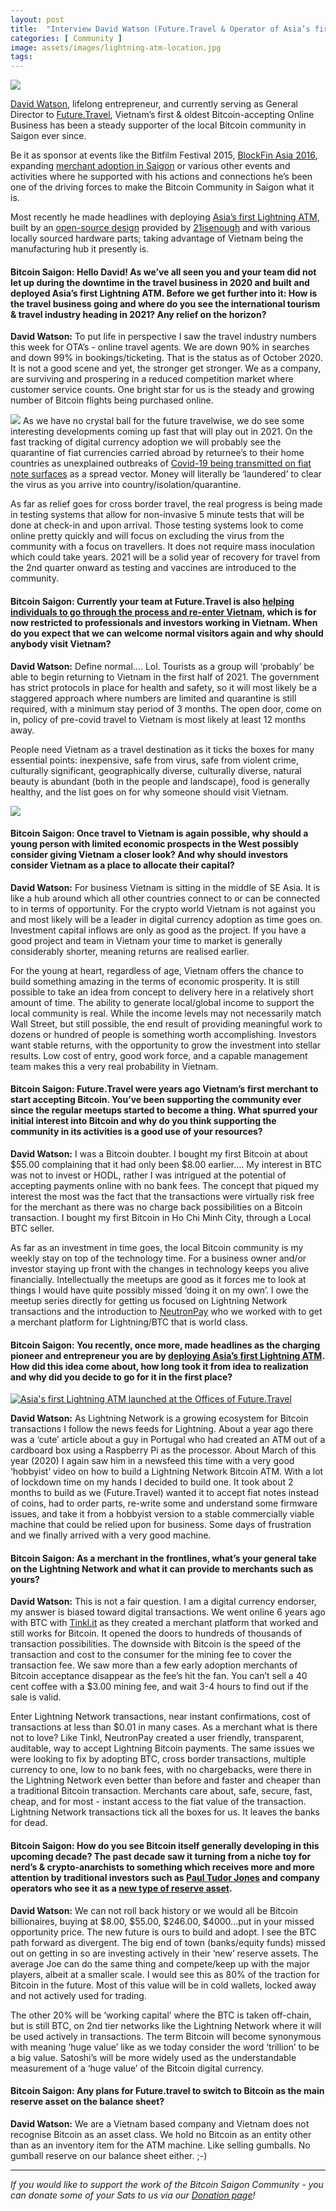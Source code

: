 ```yaml
---
layout: post
title:  "Interview David Watson (Future.Travel & Operator of Asia’s first Lightning ATM)"
categories: [ Community ]
image: assets/images/lightning-atm-location.jpg
tags: 
---
```

![](../assets/images/david-watson.jpg)

[David Watson](https://twitter.com/watson_ita), lifelong entrepreneur, and currently serving as General Director to [Future.Travel](https://future.travel/), Vietnam’s first & oldest Bitcoin-accepting Online Business has been a steady supporter of the local Bitcoin community in Saigon ever since.

Be it as sponsor at events like the Bitfilm Festival 2015, [BlockFin Asia 2016](http://blockfin.asia), expanding [merchant adoption in Saigon](https://bitcoinsaigon.org/sats-bitcoin-merchants-directory-saigon.html) or various other events and activities where he supported with his actions and connections he’s been one of the driving forces to make the Bitcoin Community in Saigon what it is.

Most recently he made headlines with deploying [Asia’s first Lightning ATM](https://news.bitcoinvn.io/first-lightning-atm-saigon-launches/?lang=en), built by an [open-source design](https://github.com/21isenough/LightningATM) provided by [21isenough](https://twitter.com/21isenough?lang=en) and with various locally sourced hardware parts; taking advantage of Vietnam being the manufacturing hub it presently is.

#### Bitcoin Saigon: Hello David! As we’ve all seen you and your team did not let up during the downtime in the travel business in 2020 and built and deployed Asia’s first Lightning ATM. Before we get further into it: How is the travel business going and where do you see the international tourism & travel industry heading in 2021? Any relief on the horizon?

**David Watson:** To put life in perspective I saw the travel industry numbers this week for OTA’s - online travel agents. We are down 90% in searches and down 99% in bookings/ticketing. That is the status as of October 2020. It is not a good scene and yet, the stronger get stronger. We as a company, are surviving and prospering in a reduced competition market where customer service counts. One bright star for us is the steady and growing number of Bitcoin flights being purchased online. 

![](../assets/images/lightning-atm-machine.jpg)
As we have no crystal ball for the future travelwise, we do see some interesting developments coming up fast that will play out in 2021. On the fast tracking of digital currency adoption we will probably see the quarantine of fiat currencies carried abroad by returnee’s to their home countries as unexplained outbreaks of [Covid-19 being transmitted on fiat note surfaces](https://www.bloomberg.com/news/articles/2020-10-11/coronavirus-can-persist-for-four-weeks-on-banknotes-study-finds) as a spread vector. Money will literally be ‘laundered’ to clear the virus as you arrive into country/isolation/quarantine.

As far as relief goes for cross border travel, the real progress is being made in testing systems that allow for non-invasive 5 minute tests that will be done at check-in and upon arrival. Those testing systems look to come online pretty quickly and will focus on excluding the virus from the community with a focus on travellers. It does not require mass inoculation which could take years. 2021 will be a solid year of recovery for travel from the 2nd quarter onward as testing and vaccines are introduced to the community.

#### Bitcoin Saigon: Currently your team at Future.Travel is also [helping individuals to go through the process and re-enter Vietnam](https://news.bitcoinvn.io/how-to-return-vietnam-2020-and-2021-interview-david-watson-future-travel/?lang=en), which is for now restricted to professionals and investors working in Vietnam. When do you expect that we can welcome normal visitors again and why should anybody visit Vietnam?

**David Watson:** Define normal…. Lol. Tourists as a group will ‘probably’ be able to begin returning to Vietnam in the first half of 2021. The government has strict protocols in place for health and safety, so it will most likely be a staggered approach where numbers are limited and quarantine is still required, with a minimum stay period of 3 months. The open door, come on in, policy of pre-covid travel to Vietnam is most likely at least 12 months away. 

People need Vietnam as a travel destination as it ticks the boxes for many essential points: inexpensive, safe from virus, safe from violent crime, culturally significant, geographically diverse, culturally diverse, natural beauty is abundant (both in the people and landscape), food is generally healthy, and the list goes on for why someone should visit Vietnam. 

![](../assets/images/future-travel-office.jpg)

#### Bitcoin Saigon: Once travel to Vietnam is again possible, why should a young person with limited economic prospects in the West possibly consider giving Vietnam a closer look? And why should investors consider Vietnam as a place to allocate their capital?

**David Watson:** For business Vietnam is sitting in the middle of SE Asia. It is like a hub around which all other countries connect to or can be connected to in terms of opportunity. For the crypto world Vietnam is not against you and most likely will be a leader in digital currency adoption as time goes on. Investment capital inflows are only as good as the project. If you have a good project and team in Vietnam your time to market is generally considerably shorter, meaning returns are realised earlier.

For the young at heart, regardless of age, Vietnam offers the chance to build something amazing in the terms of economic prosperity. It is still possible to take an idea from concept to delivery here in a relatively short amount of time. The ability to generate local/global income to support the local community is real. While the income levels may not necessarily match Wall Street, but still possible, the end result of providing 
meaningful work to dozens or hundred of people is something worth accomplishing. Investors want stable returns, with the opportunity to grow the investment into stellar results. Low cost of entry, good work force, and a capable management team makes this a very real probability in Vietnam.

#### Bitcoin Saigon: Future.Travel were years ago Vietnam’s first merchant to start accepting Bitcoin. You’ve been supporting the community ever since the regular meetups started to become a thing. What spurred your initial interest into Bitcoin and why do you think supporting the community in its activities is a good use of your resources?

**David Watson:** I was a Bitcoin doubter. I bought my first Bitcoin at about $55.00 complaining that it had only been $8.00 earlier…. My interest in BTC was not to invest or HODL, rather I was intrigued at the potential of accepting payments online with no bank fees. The concept that piqued my interest the most was the fact that the transactions were virtually risk free for the merchant as there was no charge back possibilities on a Bitcoin transaction. I bought my first Bitcoin in Ho Chi Minh City, through a Local BTC seller.

As far as an investment in time goes, the local Bitcoin community is my weekly stay on top of the technology time. For a business owner and/or investor staying up front with the changes in technology keeps you alive financially. Intellectually the meetups are good as it forces me to look at things I would have quite possibly missed ‘doing it on my own’. I owe the meetup series directly for getting us focused on Lightning Network transactions and the introduction to [NeutronPay](https://neutronpay.com/) who we worked with to get a merchant platform for Lightning/BTC that is world class.

#### Bitcoin Saigon: You recently, once more, made headlines as the charging pioneer and entrepreneur you are by [deploying Asia’s first Lightning ATM](https://news.bitcoinvn.io/first-lightning-atm-saigon-launches/?lang=en). How did this idea come about, how long took it from idea to realization and why did you decide to go for it in the first place?

[![Asia's first Lightning ATM launched at the Offices of Future.Travel](../assets/images/lightning-atm-location.jpg)](https://news.bitcoinvn.io/first-lightning-atm-saigon-launches/?lang=en)

**David Watson:** As Lightning Network is a growing ecosystem for Bitcoin transactions I follow the news feeds for Lightning. About a year ago there was a ‘cute’ article about a guy in Portugal who had created an ATM out of a cardboard box using a Raspberry Pi as the processor.  About March of this year (2020) I again saw him in a newsfeed this time with a very good ‘hobbyist’ video on how to build a Lightning Network Bitcoin ATM. With a lot of lockdown time on my hands I decided to build one. It took about 2 months to build as we (Future.Travel) wanted it to accept fiat notes instead of coins, had to order parts, re-write some and understand some firmware issues, and take it from a hobbyist version to a stable commercially viable machine that could be relied upon for business. Some days of frustration and we finally arrived with a very good machine.

#### Bitcoin Saigon: As a merchant in the frontlines, what’s your general take on the Lightning Network and what it can provide to merchants such as yours?

**David Watson:** This is not a fair question. I am a digital currency endorser, my answer is biased toward digital transactions. We went online 6 years ago with BTC with [Tinkl.it](https://tinkl.it/) as they created a merchant platform that worked and still works for Bitcoin. It opened the doors to hundreds of thousands of transaction possibilities. The downside with Bitcoin is the speed of the transaction and cost to the consumer for the mining fee to cover the transaction fee. We saw more than a few early adoption merchants of Bitcoin acceptance disappear as the fee’s hit the fan. You can’t sell a 40 cent coffee with a $3.00 mining fee, and wait 3-4 hours to find out if the sale is valid.

Enter Lightning Network transactions, near instant confirmations, cost of transactions at less than $0.01 in many cases. As a merchant what is there not to love? Like Tinkl, NeutronPay created a user friendly, transparent, auditable, way to accept Lightning Bitcoin payments. The same issues we were looking to fix by adopting BTC, cross border transactions, multiple currency to one, low to no bank fees, with no chargebacks, were there in the Lightning Network even better than before and faster and cheaper than a traditional Bitcoin transaction. Merchants care about, safe, secure, fast, cheap, and for most - instant access to the fiat value of the transaction. Lightning Network transactions tick all the boxes for us. It leaves the banks for dead.

#### Bitcoin Saigon: How do you see Bitcoin itself generally developing in this upcoming decade? The past decade saw it turning from a niche toy for nerd’s & crypto-anarchists to something which receives more and more attention by traditional investors such as [Paul Tudor Jones](https://www.docdroid.net/H1fuimX/the-great-monetary-inflation-pdf#page=6) and company operators who see it as a [new type of reserve asset](https://ir.microstrategy.com/news-releases/news-release-details/microstrategy-adopts-bitcoin-primary-treasury-reserve-asset). 

**David Watson:** We can not roll back history or we would all be Bitcoin billionaires, buying at $8.00, $55.00, $246.00, $4000…put in your missed opportunity price. The new future is ours to build and adopt. I see the BTC path forward as divergent. The big end of town (banks/equity funds) missed out on getting in so are investing actively in their ‘new’ reserve assets. The average Joe can do the same thing and compete/keep up with the major players, albeit at a smaller scale. I would see this as 80% of the traction for Bitcoin in the future. Most of this value will be in cold wallets, locked away and not actively used for trading.

The other 20% will be ‘working capital’ where the BTC is taken off-chain, but is still BTC, on 2nd tier networks like the Lightning Network where it will be used actively in transactions. The term Bitcoin will become synonymous with meaning ‘huge value’ like as we today consider  the  word ‘trillion’ to be a big value. Satoshi’s will be more widely used as the understandable measurement of a ‘huge value’ of the Bitcoin digital currency.

#### Bitcoin Saigon: Any plans for Future.travel to switch to Bitcoin as the main reserve asset on the balance sheet? 

**David Watson:** We are a Vietnam based company and Vietnam does not recognise Bitcoin as an asset class. We hold no Bitcoin as an entity other than as an inventory item for the ATM machine. Like selling gumballs. No gumball reserve on our balance sheet either. ;-)

---

*If you would like to support the work of the Bitcoin Saigon Community - you can donate some of your Sats to us via our [Donation page](https://bitcoinsaigon.org/donate-satoshis)!*

